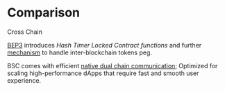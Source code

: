 # Comparison

Cross Chain

​[BEP3](https://github.com/binance-chain/BEPs/blob/master/BEP3.md) introduces _Hash Timer Locked Contract functions_ and further [mechanism](https://community.binance.org/topic/1892) to handle inter-blockchain tokens peg.

BSC comes with efficient [native dual chain communication](https://docs.binance.org/smart-chain/guides/concepts/cross-chain.html); Optimized for scaling high-performance dApps that require fast and smooth user experience.

